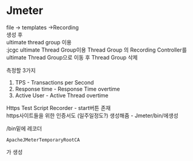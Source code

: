 # Jmeter

file -> templates ->Recording  
생성 후  
ultimate thread group 이용  
:jcgc ultimate Thread Group이용
Thread Group 의 Recording Controller를 ultimate Thread Group으로 이동 후 Thread Group 삭제

측정할 3가지

1. TPS - Transactions per Second
2. Response time - Response Time overtime
3. Active User - Active Thread overtime

Https Test Script Recorder - start버튼 존재  
https사이트들을 위한 인증서도 (일주일정도?) 생성해줌 - Jmeter/bin/에생성

/bin밑에
레코더

    ApacheJMeterTemporaryRootCA

가 생성
